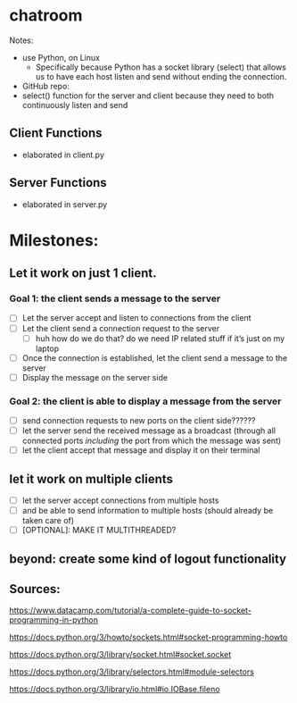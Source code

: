 # chatroom

Notes: 

- use Python, on Linux
    - Specifically because Python has a socket library (select) that allows us to have each host listen and send without ending the connection.
- GitHub repo:
- select() function for the server and client because they need to both continuously listen and send

## Client Functions
- elaborated in client.py

## Server Functions
- elaborated in server.py

# Milestones:

## Let it work on just 1 client.

### Goal 1: the client sends a message to the server

- [ ]  Let the server accept and listen to connections from the client
- [ ]  Let the client send a connection request to the server
    - [ ]  huh how do we do that? do we need IP related stuff if it’s just on my laptop
- [ ]  Once the connection is established, let the client send a message to the server
- [ ]  Display the message on the server side

### Goal 2: the client is able to display a message from the server

- [ ]  send connection requests to new ports on the client side??????
- [ ]  let the server send the received message as a broadcast (through all connected ports *including* the port from which the message was sent)
- [ ]  let the client accept that message and display it on their terminal

## let it work on multiple clients

- [ ]  let the server accept connections from multiple hosts
- [ ]  and be able to send information to multiple hosts (should already be taken care of)
- [ ]  [OPTIONAL]: MAKE IT MULTITHREADED?

## beyond: create some kind of logout functionality 

## Sources:

https://www.datacamp.com/tutorial/a-complete-guide-to-socket-programming-in-python

https://docs.python.org/3/howto/sockets.html#socket-programming-howto

https://docs.python.org/3/library/socket.html#socket.socket

https://docs.python.org/3/library/selectors.html#module-selectors

https://docs.python.org/3/library/io.html#io.IOBase.fileno